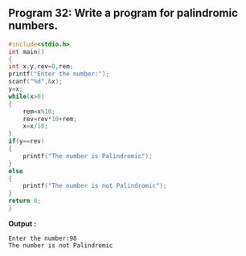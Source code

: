 ## Program 32: Write a program for palindromic numbers.
```c
#include<stdio.h>
int main()
{
int x,y,rev=0,rem;
printf("Enter the number:");
scanf("%d",&x);
y=x;
while(x>0)
{
	rem=x%10;
	rev=rev*10+rem;
	x=x/10;
}
if(y==rev)
{
	printf("The number is Palindromic");
}
else
{
	printf("The number is not Palindromic");
}
return 0;
}
```
**Output :**
```
Enter the number:98
The number is not Palindromic
